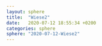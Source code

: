 ```yaml
---
layout: sphere
title:  "Wiese2"
date:   2020-07-12 18:55:34 +0200
categories: sphere
sphere: "2020-07-12-Wiese2"
---
```

